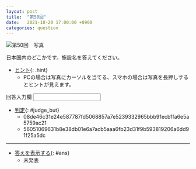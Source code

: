 ```yaml
---
layout: post
title:  "第50回"
date:   2021-10-20 17:00:00 +0900
categories: question
---
```


![第50回　写真](/kokodoko/images/q50.jpg "飯田線の駅")

日本国内のどこかです。施設名を答えてください。

- [ヒント](javascript:void(0)){: .hint}
   - PCの場合は写真にカーソルを当てる、スマホの場合は写真を長押しするとヒントが見えます。

<label>回答入力欄 <input type="text" id="ans_col"></label>

- [判定](javascript:void(0)){: #judge_but}
   - 08de46c31e24e587787fd5068857a7e5239332965bbb91ecb1fa6e5a5759ac21
   - 56051069631b8e38db01e6a7acb5aaa6fb23d31f9b593819206a6dd91f25a5dc

---

- [答えを表示する](javascript:void(0)){: #ans}  
   - 未発表
